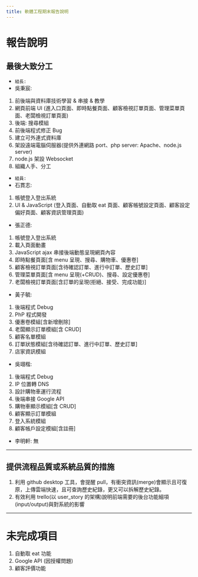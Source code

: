 ```yaml
---
title: 軟體工程期末報告說明
---
```


# 報告說明

## 最後大致分工

- `組長:`
- 吳秉宸:

1.  前後端與資料庫技術學習 & 串接 & 教學
2.  網頁前端 UI (進入口頁面、即時點餐頁面、顧客檢視訂單頁面、管理菜單頁面、老闆檢視訂單頁面)
3.  後端: 搜尋模組
4.  前後端程式修正 Bug
5.  建立可外連式資料庫
6.  架設遠端電腦伺服器(提供外連網路 port、php server: Apache、node.js server)
7.  node.js 架設 Websocket
8.  組織人手、分工

- `組員:`
- 石貫志:

1.  帳號登入登出系統
2.  UI & JavaScript (登入頁面、自動取 eat 頁面、顧客帳號設定頁面、顧客設定偏好頁面、顧客資訊管理頁面)

- 張正德:

1.  帳號登入登出系統
2.  載入頁面動畫
3.  JavaScript ajax 串接後端動態呈現網頁內容
4.  即時點餐頁面[含 menu 呈現、搜尋、購物車、優惠卷]
5.  顧客檢視訂單頁面[含待確認訂單、進行中訂單、歷史訂單]
6.  管理菜單頁面[含 menu 呈現(+CRUD)、搜尋、設定優惠卷]
7.  老闆檢視訂單頁面[含訂單的呈現(拒絕、接受、完成功能)]

- 黃子毓:

1.  後端程式 Debug
2.  PhP 程式開發
3.  優惠卷模組[含新增刪除]
4.  老闆顯示訂單模組[含 CRUD]
5.  顧客名單模組
6.  訂單狀態模組[含待確認訂單、進行中訂單、歷史訂單]
7.  店家資訊模組

- 吳翊楷:

1.  後端程式 Debug
2.  IP 位置轉 DNS
3.  設計購物車運行流程
4.  後端串接 Google API
5.  購物車顯示模組[含 CRUD]
6.  顧客顯示訂單模組
7.  登入系統模組
8.  顧客帳戶設定模組[含註冊]

- 李明軒: 無

---

## 提供流程品質或系統品質的措施

1. 利用 github desktop 工具，會提醒 pull，有衝突資訊(merge)會顯示且可復原，上傳雲端快速，且可查詢歷史紀錄，更又可以拆解歷史紀錄。
2. 有效利用 trello(以 user_story 的架構)說明前端需要的後台功能細項(input/output)與對系統的影響

---

# 未完成項目

1. 自動取 eat 功能
2. Google API (因授權問題)
3. 顧客評價功能
